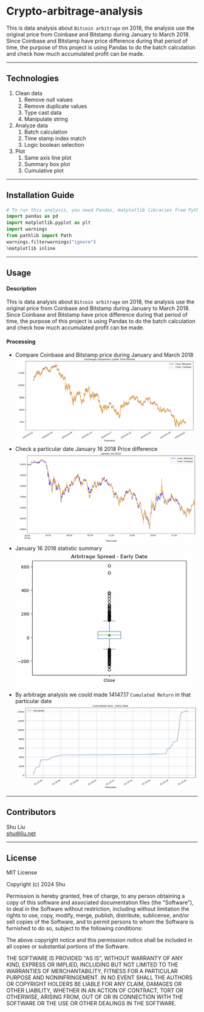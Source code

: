 
# Crypto-arbitrage-analysis
This is data analysis about `Bitcoin arbitrage` on 2018, the analysis use the original price from Coinbase and Bitstamp during January to March 2018. Since Coinbase and Bitstamp have price difference during that period of time, the purpose of this project is using Pandas to do the batch calculation and check how much accumulated profit can be made.

---

## Technologies

1. Clean data
   1. Remove null values
   2. Remove duplicate values
   3. Type cast data
   4. Manipulate string
2. Analyze data
   1. Batch calculation
   2. Time stamp index match
   3. Logic boolean selection
3. Plot
   1. Same axis line plot
   2. Summary box plot
   3. Cumulative plot
---

## Installation Guide

```python
# To run this analysis, you need Pandas, matplotlib libraries from Python
import pandas as pd
import matplotlib.pyplot as plt
import warnings
from pathlib import Path
warnings.filterwarnings("ignore")
%matplotlib inline
```

---

## Usage
#### Description
This is data analysis about `Bitcoin arbitrage` on 2018, the analysis use the original price from Coinbase and Bitstamp during January to March 2018. Since Coinbase and Bitstamp have price difference during that period of time, the purpose of this project is using Pandas to do the batch calculation and check how much accumulated profit can be made.   
#### Processing
* Compare Coinbase and Bitstamp price during January and March 2018   
![Plot for month](./Plot/Price.png)   
* Check a particular date January 16 2018 Price difference   
![Plot for Jan 16](./Plot/Jan16.png)   
* January 16 2018 statistic summary   
![Plot for summary](./Plot/Box.png)   
* By arbitrage analysis we could made 14147.17 `Cumulated Return` in that particular date   
![Plot for return](./Plot/Return.png)
---

## Contributors

Shu Liu   
shu@liu.net

---

## License

MIT License

Copyright (c) 2024 Shu

Permission is hereby granted, free of charge, to any person obtaining a copy
of this software and associated documentation files (the "Software"), to deal
in the Software without restriction, including without limitation the rights
to use, copy, modify, merge, publish, distribute, sublicense, and/or sell
copies of the Software, and to permit persons to whom the Software is
furnished to do so, subject to the following conditions:

The above copyright notice and this permission notice shall be included in all
copies or substantial portions of the Software.

THE SOFTWARE IS PROVIDED "AS IS", WITHOUT WARRANTY OF ANY KIND, EXPRESS OR
IMPLIED, INCLUDING BUT NOT LIMITED TO THE WARRANTIES OF MERCHANTABILITY,
FITNESS FOR A PARTICULAR PURPOSE AND NONINFRINGEMENT. IN NO EVENT SHALL THE
AUTHORS OR COPYRIGHT HOLDERS BE LIABLE FOR ANY CLAIM, DAMAGES OR OTHER
LIABILITY, WHETHER IN AN ACTION OF CONTRACT, TORT OR OTHERWISE, ARISING FROM,
OUT OF OR IN CONNECTION WITH THE SOFTWARE OR THE USE OR OTHER DEALINGS IN THE
SOFTWARE.
